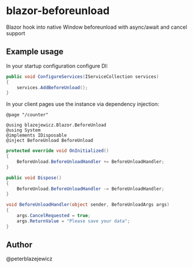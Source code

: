 # blazor-beforeunload

Blazor hook into native Window beforeunload with async/await and cancel support

## Example usage

In your startup configuration configure DI:

```cs
public void ConfigureServices(IServiceCollection services)
{
    services.AddBeforeUnload();
}
```

In your client pages use the instance via dependency injection:

```razor
@page "/counter"

@using blazejewicz.Blazor.BeforeUnload
@using System
@implements IDisposable
@inject BeforeUnload BeforeUnload
```

```cs
protected override void OnInitialized()
{
    BeforeUnload.BeforeUnloadHandler += BeforeUnloadHandler;
}

public void Dispose()
{
    BeforeUnload.BeforeUnloadHandler -= BeforeUnloadHandler;
}

void BeforeUnloadHandler(object sender, BeforeUnloadArgs args)
{
    args.CancelRequested = true;
    args.ReturnValue = "Please save your data";
}
```

## Author

@peterblazejewicz
